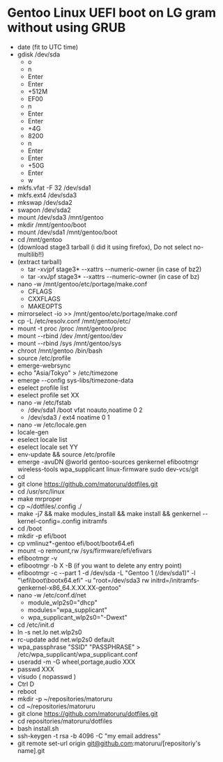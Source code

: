 # Gentoo Linux UEFI boot on LG gram without using GRUB
- date (fit to UTC time)
- gdisk /dev/sda
    - o
    - n
    - Enter
    - Enter
    - +512M
    - EF00
    - n
    - Enter
    - Enter
    - +4G
    - 8200
    - n
    - Enter
    - Enter
    - +50G
    - Enter
    - w
- mkfs.vfat -F 32 /dev/sda1
- mkfs.ext4 /dev/sda3
- mkswap /dev/sda2
- swapon /dev/sda2
- mount /dev/sda3 /mnt/gentoo
- mkdir /mnt/gentoo/boot
- mount /dev/sda1 /mnt/gentoo/boot
- cd /mnt/gentoo
- (download stage3 tarball (i did it using firefox), Do not select no-multilib!!)
- (extract tarball)
    - tar -xvjpf stage3* --xattrs --numeric-owner (in case of bz2)
    - tar -xvJpf stage3* --xattrs --numeric-owner (in case of bz)
- nano -w /mnt/gentoo/etc/portage/make.conf
    - CFLAGS
    - CXXFLAGS
    - MAKEOPTS
- mirrorselect -io >> /mnt/gentoo/etc/portage/make.conf
- cp -L /etc/resolv.conf /mnt/gentoo/etc/
- mount -t proc /proc /mnt/gentoo/proc
- mount --rbind /dev /mnt/gentoo/dev
- mount --rbind /sys /mnt/gentoo/sys
- chroot /mnt/gentoo /bin/bash
- source /etc/profile
- emerge-webrsync
- echo "Asia/Tokyo" > /etc/timezone
- emerge --config sys-libs/timezone-data
- eselect profile list
- eselect profile set XX
- nano -w /etc/fstab
    - /dev/sda1 /boot vfat noauto,noatime 0 2
    - /dev/sda3 / ext4 noatime 0 1
- nano -w /etc/locale.gen
- locale-gen
- eselect locale list
- eselect locale set YY
- env-update && source /etc/profile
- emerge -avuDN @world gentoo-sources genkernel efibootmgr wireless-tools wpa_supplicant linux-firmware sudo dev-vcs/git
- cd
- git clone https://github.com/matoruru/dotfiles.git
- cd /usr/src/linux
- make mrproper
- cp ~/dotfiles/.config ./
- make -j7 && make modules_install && make install && genkernel --kernel-config=.config initramfs
- cd /boot
- mkdir -p efi/boot
- cp vmlinuz*-gentoo efi/boot/bootx64.efi
- mount -o remount,rw /sys/firmware/efi/efivars
- efibootmgr -v
- efibootmgr -b X -B (if you want to delete any entry point)
- efibootmgr -c --part 1 -d /dev/sda -L "Gentoo 1 (/dev/sda1)" -l "\efi\boot\bootx64.efi" -u "root=/dev/sda3 rw initrd=/initramfs-genkernel-x86_64.X.XX.XX-gentoo"
- nano -w /etc/conf.d/net
    - module_wlp2s0="dhcp"
    - modules="wpa_supplicant"
    - wpa_supplicant_wlp2s0="-Dwext"
- cd /etc/init.d
- ln -s net.lo net.wlp2s0
- rc-update add net.wlp2s0 default
- wpa_passphrase "SSID" "PASSPHRASE" > /etc/wpa_supplicant/wpa_supplicant.conf
- useradd -m -G wheel,portage,audio XXX
- passwd XXX
- visudo ( nopasswd )
- Ctrl D
- reboot
- mkdir -p ~/repositories/matoruru
- cd ~/repositories/matoruru
- git clone https://github.com/matoruru/dotfiles.git
- cd repositories/matoruru/dotfiles
- bash install.sh
- ssh-keygen -t rsa -b 4096 -C "my email address"
- git remote set-url origin git@github.com:matoruru/[repositoriy's name].git
